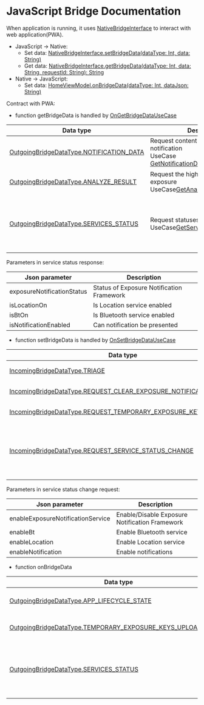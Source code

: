 # JavaScript Bridge Documentation

When application is running, it uses [NativeBridgeInterface](../app/src/main/java/pl/gov/mc/protegosafe/ui/home/NativeBridgeInterface.kt) to interact with web application(PWA).

- JavaScript → Native:
  - Set data: [NativeBridgeInterface.setBridgeData(dataType: Int, data: String)](../app/src/main/java/pl/gov/mc/protegosafe/ui/home/NativeBridgeInterface.kt)
  - Get data: [NativeBridgeInterface.getBridgeData(dataType: Int, data: String, requestId: String): String](../app/src/main/java/pl/gov/mc/protegosafe/ui/home/NativeBridgeInterface.kt)
- Native -> JavaScript:
  - Set data: [HomeViewModel.onBridgeData(dataType: Int, dataJson: String)](../app/src/main/java/pl/gov/mc/protegosafe/ui/home/HomeViewModel.kt)
  
Contract with PWA:

- function getBridgeData is handled by [OnGetBridgeDataUseCase](../domain/src/main/java/pl/gov/mc/protegosafe/domain/usecase/OnGetBridgeDataUseCase.kt)

|Data type|Description|Response JSON format|
| ------ | --- | --- |
| [OutgoingBridgeDataType.NOTIFICATION_DATA](../domain/src/main/java/pl/gov/mc/protegosafe/domain/model/OutgoingBridgeDataType.kt) | Request content of current notification <br>UseCase [GetNotificationDataAndClearUseCase](../domain/src/main/java/pl/gov/mc/protegosafe/domain/usecase/GetNotificationDataAndClearUseCase.kt) | `{`<br>`"data": "JSON with notification data"`<br>`}` |
| [OutgoingBridgeDataType.ANALYZE_RESULT](../domain/src/main/java/pl/gov/mc/protegosafe/domain/model/OutgoingBridgeDataType.kt) | Request the highest risk level of exposure <br>UseCase[GetAnalyzeResultUseCase](../domain/src/main/java/pl/gov/mc/protegosafe/domain/usecase/GetAnalyzeResultUseCase.kt) | `{`<br>`"riskLevel" : 1 //1- no risk, 2-middle risk, 3-high risk`<br>`}` |
| [OutgoingBridgeDataType.SERVICES_STATUS](../domain/src/main/java/pl/gov/mc/protegosafe/domain/model/OutgoingBridgeDataType.kt) | Request statuses of services <br>UseCase[GetServicesStatusUseCase](../domain/src/main/java/pl/gov/mc/protegosafe/domain/usecase/GetServicesStatusUseCase.kt) |`"servicesStatus": {`<br>`"exposureNotificationStatus": 1 - ON, 2 - OFF, 3 - NOT SUPPORTED,`<br>`"isLocationOn": true/false,`<br>`"isBtOn": true/false,`<br>`"isNotificationEnabled": true/false`<br>`}`|

  Parameters in service status response:

  |Json parameter|Description|
  | ------ | --- |
  | exposureNotificationStatus | Status of Exposure Notification Framework |
  | isLocationOn | Is Location service enabled |
  | isBtOn | Is Bluetooth service enabled |
  | isNotificationEnabled | Can notification be presented |

- function setBridgeData is handled by [OnSetBridgeDataUseCase](../domain/src/main/java/pl/gov/mc/protegosafe/domain/usecase/OnSetBridgeDataUseCase.kt)

|Data type|Description|Request JSON format|
| ------ | --- | --- |
| [IncomingBridgeDataType.TRIAGE](../domain/src/main/java/pl/gov/mc/protegosafe/domain/model/IncomingBridgeDataType.kt) | Save triage finished timestamp <br>UseCase[SaveTriageCompletedUseCase](../domain/src/main/java/pl/gov/mc/protegosafe/domain/usecase/SaveTriageCompletedUseCase.kt) | `{`<br>`“timestamp” = 1589669050`<br>`}` |
| [IncomingBridgeDataType.REQUEST_CLEAR_EXPOSURE_NOTIFICATIONS_DATA](../domain/src/main/java/pl/gov/mc/protegosafe/domain/model/IncomingBridgeDataType.kt) | Clear application data <br>UseCase[ClearExposureNotificationDataUseCase](../domain/src/main/java/pl/gov/mc/protegosafe/domain/usecase/ClearExposureNotificationDataUseCase.kt) | `{`<br>`“clearBtData” = true/false`<br>`}` |
| [IncomingBridgeDataType.REQUEST_TEMPORARY_EXPOSURE_KEYS_UPLOAD](../domain/src/main/java/pl/gov/mc/protegosafe/domain/model/IncomingBridgeDataType.kt) | Upload Temporary Exposure Keys <br>UseCase[UploadTemporaryExposureKeysUseCase](../domain/src/main/java/pl/gov/mc/protegosafe/domain/usecase/UploadTemporaryExposureKeysUseCase.kt) | `{`<br>`“pin” : “123FAA”`<br>`}` |
| [IncomingBridgeDataType.REQUEST_SERVICE_STATUS_CHANGE](../domain/src/main/java/pl/gov/mc/protegosafe/domain/model/IncomingBridgeDataType.kt) | Enable mentioned service <br>UseCase[ChangeServiceStatusUseCase](../domain/src/main/java/pl/gov/mc/protegosafe/domain/usecase/ChangeServiceStatusUseCase.kt) | `{`<br>`{“enableExposureNotificationService” = true/false, //optional`<br>`"enableBt" = true, //optional`<br>`"enableLocation" = true, //optional`<br>`"enableNotification" = true //optional`<br>`}`<br>`}` |

  Parameters in service status change request:

  |Json parameter|Description|
  | ------ | --- |
  | enableExposureNotificationService | Enable/Disable Exposure Notification Framework |
  | enableBt | Enable Bluetooth service |
  | enableLocation | Enable Location service |
  | enableNotification | Enable notifications |
  
- function onBridgeData

|Data type|Description|JSON format|
| ------ | --- | --- |
| [OutgoingBridgeDataType.APP_LIFECYCLE_STATE](../domain/src/main/java/pl/gov/mc/protegosafe/domain/model/OutgoingBridgeDataType.kt) | Send lifecycle state <br>UseCase [ComposeAppLifecycleStateBrideDataUseCase](../domain/src/main/java/pl/gov/mc/protegosafe/domain/usecase/ComposeAppLifecycleStateBrideDataUseCase.kt) | `{`<br>`“appState” : 1(Active)/2(Inactive)`<br>`}` |
| [OutgoingBridgeDataType.TEMPORARY_EXPOSURE_KEYS_UPLOAD_STATUS](../domain/src/main/java/pl/gov/mc/protegosafe/domain/model/OutgoingBridgeDataType.kt) | Send state of uploading process <br>UseCase [UploadTemporaryExposureKeysWithCachedPayloadUseCase](../domain/src/main/java/pl/gov/mc/protegosafe/domain/usecase/UploadTemporaryExposureKeysWithCachedPayloadUseCase.kt) | `{`<br>`“result“ : 1(SUCCESS)/2(FAILED),3(PROBLEM)`<br>`}` |
| [OutgoingBridgeDataType.SERVICES_STATUS](../domain/src/main/java/pl/gov/mc/protegosafe/domain/model/OutgoingBridgeDataType.kt) | Send statuses of services <br>UseCase [GetServicesStatusUseCase](../domain/src/main/java/pl/gov/mc/protegosafe/domain/usecase/GetServicesStatusUseCase.kt) |`"servicesStatus": {`<br>`"exposureNotificationStatus": 1 - ON, 2 - OFF, 3 - NOT SUPPORTED,`<br>`"isLocationOn": true/false,`<br>`"isBtOn": true/false,`<br>`"isNotificationEnabled": true/false`<br>`}`|
